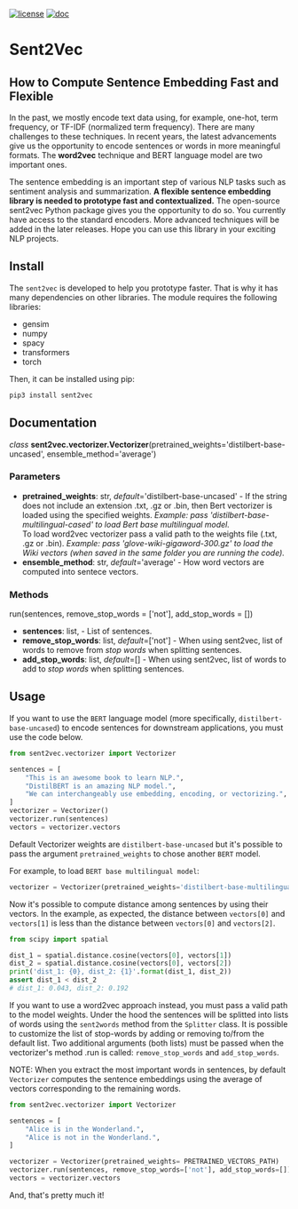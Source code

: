 [![license](https://img.shields.io/badge/license-MIT-success)](https://github.com/pdrm83/Sent2Vec/blob/master/LICENSE.md)
[![doc](https://img.shields.io/badge/docs-Medium-blue)](https://towardsdatascience.com/how-to-compute-sentence-similarity-using-bert-and-word2vec-ab0663a5d64)

# Sent2Vec 
## How to Compute Sentence Embedding Fast and Flexible

In the past, we mostly encode text data using, for example, one-hot, term frequency, or TF-IDF (normalized term 
frequency). There are many challenges to these techniques. In recent years, the latest advancements give us the
opportunity to encode sentences or words in more meaningful formats. The **word2vec** technique and BERT language model
are two important ones.

The sentence embedding is an important step of various NLP tasks such as sentiment analysis and summarization. **A 
flexible sentence embedding library is needed to prototype fast and contextualized.** The open-source sent2vec Python 
package gives you the opportunity to do so. You currently have access to the standard encoders. More advanced 
techniques will be added in the later releases. Hope you can use this library in your exciting NLP projects.

## Install
The `sent2vec` is developed to help you prototype faster. That is why it has many dependencies on other libraries. The 
module requires the following libraries:

* gensim  
* numpy
* spacy  
* transformers  
* torch  

Then, it can be installed using pip:
```python
pip3 install sent2vec
```

## Documentation

*class* **sent2vec.vectorizer.Vectorizer**(pretrained_weights='distilbert-base-uncased', ensemble_method='average')

### **Parameters**

- **pretrained_weights**: str, *default*='distilbert-base-uncased' - If the string does not include an extension .txt, .gz or .bin, then Bert vectorizer is loaded using the specified weights. *Example: pass 'distilbert-base-multilingual-cased' to load Bert base multilingual model.* <br/> To load word2vec vectorizer pass a valid path to the weights file (.txt, .gz or .bin). *Example: pass 'glove-wiki-gigaword-300.gz' to load the Wiki vectors (when saved in the same folder you are running the code).*
- **ensemble_method**: str, *default*='average' - How word vectors are computed into sentece vectors.

### **Methods**

run(sentences, remove_stop_words = ['not'], add_stop_words = [])
- **sentences**: list, - List of sentences.
- **remove_stop_words**: list, *default*=['not'] - When using sent2vec, list of words to remove from *stop words* when splitting sentences.
- **add_stop_words**: list, *default*=[] - When using sent2vec, list of words to add to *stop words* when splitting sentences.

## Usage
If you want to use the `BERT` language model (more specifically, `distilbert-base-uncased`) to encode sentences for 
downstream applications, you must use the code below. 
```python
from sent2vec.vectorizer import Vectorizer

sentences = [
    "This is an awesome book to learn NLP.",
    "DistilBERT is an amazing NLP model.",
    "We can interchangeably use embedding, encoding, or vectorizing.",
]
vectorizer = Vectorizer()
vectorizer.run(sentences)
vectors = vectorizer.vectors
```
Default Vectorizer weights are `distilbert-base-uncased` but it's possible to pass the argument `pretrained_weights` to chose another `BERT` model.

For example, to load `BERT base multilingual model`:

```python
vectorizer = Vectorizer(pretrained_weights='distilbert-base-multilingual-cased')
```

Now it's possible to compute distance among sentences by using their vectors. In the example, as expected, the distance between
`vectors[0]` and `vectors[1]` is less than the distance between `vectors[0]` and `vectors[2]`.

```python
from scipy import spatial

dist_1 = spatial.distance.cosine(vectors[0], vectors[1])
dist_2 = spatial.distance.cosine(vectors[0], vectors[2])
print('dist_1: {0}, dist_2: {1}'.format(dist_1, dist_2))
assert dist_1 < dist_2
# dist_1: 0.043, dist_2: 0.192
```

If you want to use a word2vec approach instead, you must pass a valid path to the model weights. Under the hood the sentences will be splitted into lists of words using the `sent2words` method from the `Splitter` class. It is possible to customize the list of stop-words by adding or removing to/from the default list. Two additional arguments (both lists) must be passed when the vectorizer's method .run is called: `remove_stop_words` and `add_stop_words`. 

NOTE: When you extract the most important words in sentences, by default `Vectorizer` computes the sentence embeddings using the average of vectors corresponding to the remaining words. 

```python
from sent2vec.vectorizer import Vectorizer

sentences = [
    "Alice is in the Wonderland.",
    "Alice is not in the Wonderland.",
]

vectorizer = Vectorizer(pretrained_weights= PRETRAINED_VECTORS_PATH)
vectorizer.run(sentences, remove_stop_words=['not'], add_stop_words=[])
vectors = vectorizer.vectors
```

And, that's pretty much it!